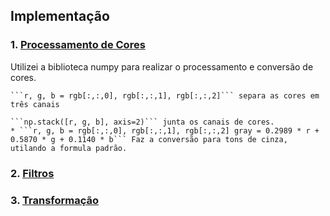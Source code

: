 ## Implementação

### 1. [Processamento de Cores](cores/script.py)
Utilizei a biblioteca numpy para realizar o processamento e conversão de cores.
   ```
   ```r, g, b = rgb[:,:,0], rgb[:,:,1], rgb[:,:,2]``` separa as cores em três canais
   ```
    ```np.stack([r, g, b], axis=2)``` junta os canais de cores.
    * ```r, g, b = rgb[:,:,0], rgb[:,:,1], rgb[:,:,2] gray = 0.2989 * r + 0.5870 * g + 0.1140 * b``` Faz a conversão para tons de cinza, utilando a formula padrão.
    

### 2. [Filtros](filtros/script.py)


### 3. [Transformação](transformacao/script.py)


